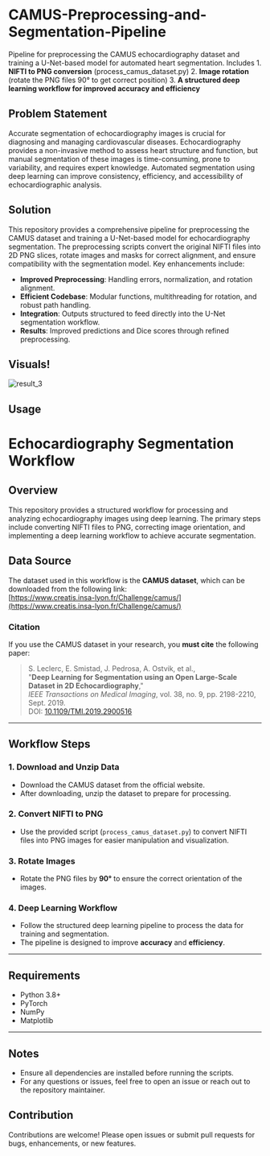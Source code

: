 # CAMUS-Preprocessing-and-Segmentation-Pipeline
Pipeline for preprocessing the CAMUS echocardiography dataset and training a U-Net-based model for automated heart segmentation. Includes 
        1. **NIFTI to PNG conversion** (process_camus_dataset.py)
        2. **Image rotation** (rotate the PNG files 90° to get correct position)
        3. **A structured deep learning workflow for improved accuracy and efficiency**

## Problem Statement
Accurate segmentation of echocardiography images is crucial for diagnosing and managing cardiovascular diseases. Echocardiography provides a non-invasive method to assess heart structure and function, but manual segmentation of these images is time-consuming, prone to variability, and requires expert knowledge. Automated segmentation using deep learning can improve consistency, efficiency, and accessibility of echocardiographic analysis.

## Solution
This repository provides a comprehensive pipeline for preprocessing the CAMUS dataset and training a U-Net-based model for echocardiography segmentation. The preprocessing scripts convert the original NIFTI files into 2D PNG slices, rotate images and masks for correct alignment, and ensure compatibility with the segmentation model. Key enhancements include:

- **Improved Preprocessing**: Handling errors, normalization, and rotation alignment.
- **Efficient Codebase**: Modular functions, multithreading for rotation, and robust path handling.
- **Integration**: Outputs structured to feed directly into the U-Net segmentation workflow.
- **Results**: Improved predictions and Dice scores through refined preprocessing.

## Visuals!

![result_3](https://github.com/user-attachments/assets/b5e97a3a-5c5c-457f-8f4f-bb4ab50913f8)

## Usage

# Echocardiography Segmentation Workflow

## Overview
This repository provides a structured workflow for processing and analyzing echocardiography images using deep learning. The primary steps include converting NIFTI files to PNG, correcting image orientation, and implementing a deep learning workflow to achieve accurate segmentation.

## Data Source
The dataset used in this workflow is the **CAMUS dataset**, which can be downloaded from the following link:  
[https://www.creatis.insa-lyon.fr/Challenge/camus/](https://www.creatis.insa-lyon.fr/Challenge/camus/)

### Citation
If you use the CAMUS dataset in your research, you **must cite** the following paper:

> S. Leclerc, E. Smistad, J. Pedrosa, A. Ostvik, et al.,  
> "**Deep Learning for Segmentation using an Open Large-Scale Dataset in 2D Echocardiography**,"  
> *IEEE Transactions on Medical Imaging*, vol. 38, no. 9, pp. 2198-2210, Sept. 2019.  
> DOI: [10.1109/TMI.2019.2900516](https://doi.org/10.1109/TMI.2019.2900516)

---

## Workflow Steps

### 1. Download and Unzip Data
- Download the CAMUS dataset from the official website.  
- After downloading, unzip the dataset to prepare for processing.

### 2. Convert NIFTI to PNG
- Use the provided script (`process_camus_dataset.py`) to convert NIFTI files into PNG images for easier manipulation and visualization.  

### 3. Rotate Images
- Rotate the PNG files by **90°** to ensure the correct orientation of the images.  

### 4. Deep Learning Workflow
- Follow the structured deep learning pipeline to process the data for training and segmentation.  
- The pipeline is designed to improve **accuracy** and **efficiency**.  

---

## Requirements
- Python 3.8+
- PyTorch
- NumPy
- Matplotlib

---

## Notes
- Ensure all dependencies are installed before running the scripts.
- For any questions or issues, feel free to open an issue or reach out to the repository maintainer.


## Contribution
Contributions are welcome! Please open issues or submit pull requests for bugs, enhancements, or new features.




